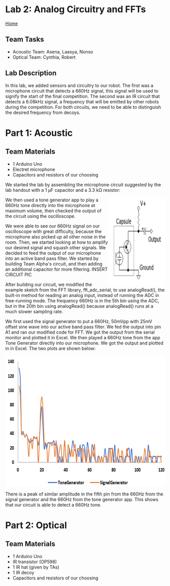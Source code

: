 # Lab 2: Analog Circuitry and FFTs
[Home](https://ece3400team19.github.io/)

## Team Tasks
* Acoustic Team: Asena, Laasya, Nonso
* Optical Team: Cynthia, Robert

## Lab Description

In this lab, we added sensors and circuitry to our robot. The first was a microphone circuit that detects a 660Hz signal, this signal will be used to signify the start of the final competition. The second was an IR circuit that detects a 6.08kHz signal, a frequency that will be emitted by other robots during the competition. For both circuits, we need to be able to distinguish the desired frequency from decoys.

# Part 1: Acoustic

## Team Materials

* 1 Arduino Uno
* Electret microphone
* Capacitors and resistors of our choosing

We started the lab by assembling the microphone circuit suggested by the lab handout with a 1 µF capacitor and a 3.3 kΩ resistor:

 <img src="basicMicrophoneCircuit.png" width="180" height="280" alt="microphone-circuit" img align="right">

We then used a tone generator app to play a 660Hz tone directly into the microphone at maximum volume, then checked the output of the circuit using the oscilloscope.

We were able to see our 660Hz signal on our oscilloscope with great difficulty, because the microphone also picked up all other noise in the room.
Then, we started looking at how to amplify our desired signal and squash other signals. We decided to feed the output of our microphone into an active band pass filter.
We started by building Team Alpha's circuit, and then adding an additional capacitor for more filtering.
INSERT CIRCUIT PIC

After building our circuit, we modified the example sketch from the FFT library, fft_adc_serial, to use analogRead(), the built-in method for reading an analog input, instead of running the ADC in free-running mode. The frequency 660Hz is in the 5th bin using the ADC, but in the 20th bin using analogRead() because analogRead() runs at a much slower sampling rate.

We first used the signal generator to put a 660Hz, 50mVpp with 25mV offset sine wave into our active band pass filter. We fed the output into pin A1 and ran our modified code for FFT. We got the output from the serial monitor and plotted it in Excel. We then played a 660Hz tone from the app Tone Generator directly into our microphone. We got the output and plotted in in Excel. The two plots are shown below:

 <img src="FFT1.PNG" width="706" height="410" alt="fft-graph">

 There is a peak of similar amplitude in the fifth pin from the 660Hz from the signal generator and the 660Hz from the tone generator app. This shows that our circuit is able to detect a 660Hz tone.




# Part 2: Optical

## Team Materials
* 1 Arduino Uno
* IR transistor (OP598)
* 1 IR hat (given by TAs)
* 1 IR decoy
* Capacitors and resistors of our choosing
